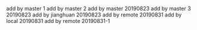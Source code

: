 add by master 1
add by master 2
add by master 20190823
add by master 3 20190823
add by jianghuan 20190823
add by remote 20190831
add by local 20190831
add by remote 20190831-1